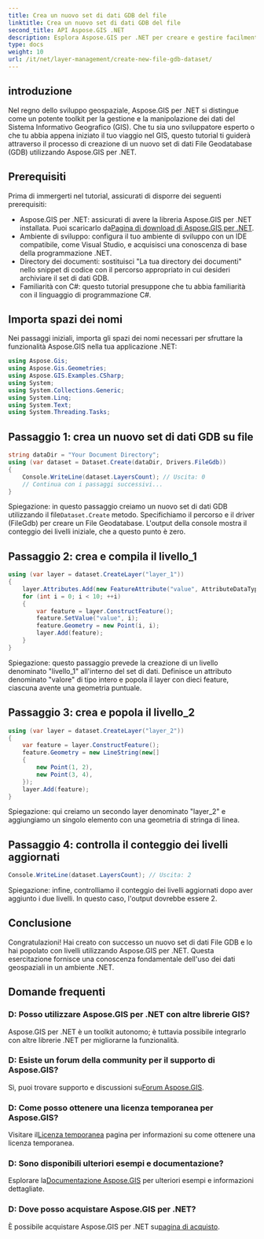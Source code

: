 ```yaml
---
title: Crea un nuovo set di dati GDB del file
linktitle: Crea un nuovo set di dati GDB del file
second_title: API Aspose.GIS .NET
description: Esplora Aspose.GIS per .NET per creare e gestire facilmente set di dati GIS. Scaricalo ora per uno sviluppo geospaziale senza interruzioni. #Aspose #GIS
type: docs
weight: 10
url: /it/net/layer-management/create-new-file-gdb-dataset/
---
```

## introduzione
Nel regno dello sviluppo geospaziale, Aspose.GIS per .NET si distingue come un potente toolkit per la gestione e la manipolazione dei dati del Sistema Informativo Geografico (GIS). Che tu sia uno sviluppatore esperto o che tu abbia appena iniziato il tuo viaggio nel GIS, questo tutorial ti guiderà attraverso il processo di creazione di un nuovo set di dati File Geodatabase (GDB) utilizzando Aspose.GIS per .NET.
## Prerequisiti
Prima di immergerti nel tutorial, assicurati di disporre dei seguenti prerequisiti:
-  Aspose.GIS per .NET: assicurati di avere la libreria Aspose.GIS per .NET installata. Puoi scaricarlo da[Pagina di download di Aspose.GIS per .NET](https://releases.aspose.com/gis/net/).
- Ambiente di sviluppo: configura il tuo ambiente di sviluppo con un IDE compatibile, come Visual Studio, e acquisisci una conoscenza di base della programmazione .NET.
- Directory dei documenti: sostituisci "La tua directory dei documenti" nello snippet di codice con il percorso appropriato in cui desideri archiviare il set di dati GDB.
- Familiarità con C#: questo tutorial presuppone che tu abbia familiarità con il linguaggio di programmazione C#.
## Importa spazi dei nomi
Nei passaggi iniziali, importa gli spazi dei nomi necessari per sfruttare la funzionalità Aspose.GIS nella tua applicazione .NET:
```csharp
using Aspose.Gis;
using Aspose.Gis.Geometries;
using Aspose.GIS.Examples.CSharp;
using System;
using System.Collections.Generic;
using System.Linq;
using System.Text;
using System.Threading.Tasks;
```
## Passaggio 1: crea un nuovo set di dati GDB su file
```csharp
string dataDir = "Your Document Directory";
using (var dataset = Dataset.Create(dataDir, Drivers.FileGdb))
{
    Console.WriteLine(dataset.LayersCount); // Uscita: 0
    // Continua con i passaggi successivi...
}
```
 Spiegazione: in questo passaggio creiamo un nuovo set di dati GDB utilizzando il file`Dataset.Create` metodo. Specifichiamo il percorso e il driver (FileGdb) per creare un File Geodatabase. L'output della console mostra il conteggio dei livelli iniziale, che a questo punto è zero.
## Passaggio 2: crea e compila il livello_1
```csharp
using (var layer = dataset.CreateLayer("layer_1"))
{
    layer.Attributes.Add(new FeatureAttribute("value", AttributeDataType.Integer));
    for (int i = 0; i < 10; ++i)
    {
        var feature = layer.ConstructFeature();
        feature.SetValue("value", i);
        feature.Geometry = new Point(i, i);
        layer.Add(feature);
    }
}
```
Spiegazione: questo passaggio prevede la creazione di un livello denominato "livello_1" all'interno del set di dati. Definisce un attributo denominato "valore" di tipo intero e popola il layer con dieci feature, ciascuna avente una geometria puntuale.
## Passaggio 3: crea e popola il livello_2
```csharp
using (var layer = dataset.CreateLayer("layer_2"))
{
    var feature = layer.ConstructFeature();
    feature.Geometry = new LineString(new[]
    {
        new Point(1, 2),
        new Point(3, 4),
    });
    layer.Add(feature);
}
```
Spiegazione: qui creiamo un secondo layer denominato "layer_2" e aggiungiamo un singolo elemento con una geometria di stringa di linea.
## Passaggio 4: controlla il conteggio dei livelli aggiornati
```csharp
Console.WriteLine(dataset.LayersCount); // Uscita: 2
```
Spiegazione: infine, controlliamo il conteggio dei livelli aggiornati dopo aver aggiunto i due livelli. In questo caso, l'output dovrebbe essere 2.
## Conclusione
Congratulazioni! Hai creato con successo un nuovo set di dati File GDB e lo hai popolato con livelli utilizzando Aspose.GIS per .NET. Questa esercitazione fornisce una conoscenza fondamentale dell'uso dei dati geospaziali in un ambiente .NET.
## Domande frequenti
### D: Posso utilizzare Aspose.GIS per .NET con altre librerie GIS?
Aspose.GIS per .NET è un toolkit autonomo; è tuttavia possibile integrarlo con altre librerie .NET per migliorarne la funzionalità.
### D: Esiste un forum della community per il supporto di Aspose.GIS?
 Sì, puoi trovare supporto e discussioni su[Forum Aspose.GIS](https://forum.aspose.com/c/gis/33).
### D: Come posso ottenere una licenza temporanea per Aspose.GIS?
 Visitare il[Licenza temporanea](https://purchase.aspose.com/temporary-license/) pagina per informazioni su come ottenere una licenza temporanea.
### D: Sono disponibili ulteriori esempi e documentazione?
 Esplorare la[Documentazione Aspose.GIS](https://reference.aspose.com/gis/net/) per ulteriori esempi e informazioni dettagliate.
### D: Dove posso acquistare Aspose.GIS per .NET?
 È possibile acquistare Aspose.GIS per .NET su[pagina di acquisto](https://purchase.aspose.com/buy).